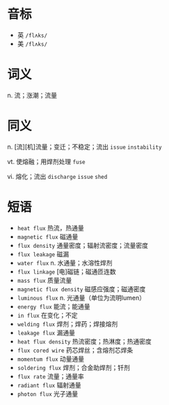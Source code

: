 # 音标

- 英 `/flʌks/`
- 美 `/flʌks/`

# 词义

n. 流；涨潮；流量


# 同义

n. [流][机]流量；变迁；不稳定；流出
`issue` `instability`

vt. 使熔融；用焊剂处理
`fuse`

vi. 熔化；流出
`discharge` `issue` `shed`

# 短语

- `heat flux` 热流，热通量
- `magnetic flux` 磁通量
- `flux density` 通量密度；辐射流密度；流量密度
- `flux leakage` 磁漏
- `water flux` n. 水通量；水溶性焊剂
- `flux linkage` [电]磁链；磁通匝连数
- `mass flux` 质量流量
- `magnetic flux density` 磁感应强度；磁通密度
- `luminous flux` n. 光通量（单位为流明lumen）
- `energy flux` 能流；能通量
- `in flux` 在变化；不定
- `welding flux` 焊剂；焊药；焊接熔剂
- `leakage flux` 漏通量
- `heat flux density` 热流密度；热淋度；热通密度
- `flux cored wire` 药芯焊丝；含熔剂芯焊条
- `momentum flux` 动量通量
- `soldering flux` 焊剂；合金助焊剂；钎剂
- `flux rate` 流量；通量率
- `radiant flux` 辐射通量
- `photon flux` 光子通量

